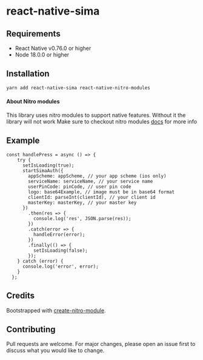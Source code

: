 # react-native-sima

## Requirements

- React Native v0.76.0 or higher
- Node 18.0.0 or higher

## Installation

```bash
yarn add react-native-sima react-native-nitro-modules
```

#### About Nitro modules

This library uses nitro modules to support native features. Without it the library will not work
Make sure to checkout nitro modules [docs](https://nitro.margelo.com/docs/what-is-nitro) for more info

## Example

```
const handlePress = async () => {
    try {
      setIsLoading(true);
      startSimaAuth({
        appScheme: appScheme, // your app scheme (ios only)
        serviceName: serviceName, // your service name
        userPinCode: pinCode, // user pin code
        logo: base64Example, // image must be in base64 format
        clientId: parseInt(clientId), // your client id
        masterKey: masterKey, // your master key
      })
        .then(res => {
          console.log('res', JSON.parse(res));
        })
        .catch(error => {
          handleError(error);
        })
        .finally(() => {
          setIsLoading(false);
        });
    } catch (error) {
      console.log('error', error);
    }
  };
```

## Credits

Bootstrapped with [create-nitro-module](https://github.com/patrickkabwe/create-nitro-module).

## Contributing

Pull requests are welcome. For major changes, please open an issue first to discuss what you would like to change.
